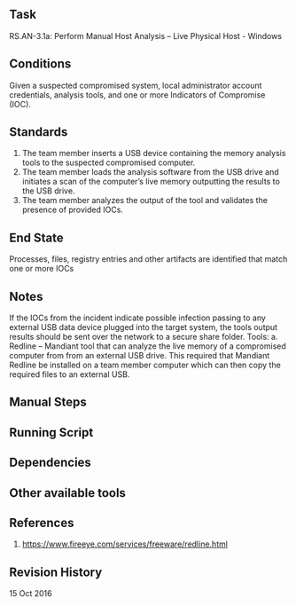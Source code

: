 ## Task

RS.AN-3.1a: Perform Manual Host Analysis – Live Physical Host - Windows

## Conditions

Given a suspected compromised system, local administrator account credentials, analysis tools, and one or more Indicators of Compromise (IOC).

## Standards

1. The team member inserts a USB device containing the memory analysis tools to the suspected compromised computer.
2. The team member loads the analysis software from the USB drive and initiates a scan of the computer’s live memory outputting the results to the USB drive.
3. The team member analyzes the output of the tool and validates the presence of provided IOCs.

## End State

Processes, files, registry entries and other artifacts are identified that match one or more IOCs

## Notes

If the IOCs from the incident indicate possible infection passing to any external USB data device plugged into the target system, the tools output results should be sent over the network to a secure share folder.
Tools:
a. Redline – Mandiant tool that can analyze the live memory of a compromised computer from from an external USB drive. This required that Mandiant Redline be installed on a team member computer which can then copy the required files to an external USB.

## Manual Steps


## Running Script


## Dependencies


## Other available tools


## References

1. https://www.fireeye.com/services/freeware/redline.html

## Revision History

15 Oct 2016